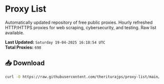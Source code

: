 # Proxy List

Automatically updated repository of free public proxies. Hourly refreshed HTTP/HTTPS proxies for web scraping, cybersecurity, and testing. Raw list available.

**Last Updated:** `Saturday 19-04-2025 16:18:54 UTC`  
**Total Proxies:** `698`

## 📥 Download
```bash
curl -O https://raw.githubusercontent.com/theriturajps/proxy-list/main/proxies.txt
